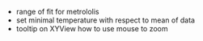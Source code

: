 - range of fit for metrololis
- set minimal temperature with respect to mean of data
- tooltip on XYView how to use mouse to zoom
